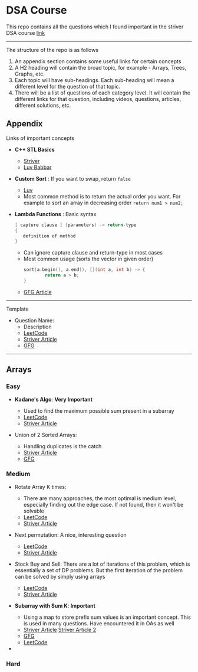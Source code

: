 # DSA Course
This repo contains all the questions which I found important in the striver DSA course [link](https://takeuforward.org/strivers-a2z-dsa-course/strivers-a2z-dsa-course-sheet-2)

---

The structure of the repo is as follows
1. An appendix section contains some useful links for certain concepts
2. A H2 heading will contain the broad topic, for example - Arrays, Trees, Graphs, etc.
3. Each topic will have sub-headings. Each sub-heading will mean a different level for the question of that topic.
4. There will be a list of questions of each category level. It will contain the different links for that question, including videos, questions, articles, different solutions, etc.

## Appendix
Links of important concepts 
* **C++ STL Basics**
  * [Striver](https://www.youtube.com/watch?v=RRVYpIET_RU)
  * [Luv Babbar](https://www.youtube.com/watch?v=WgMPrLX-zsA)
    
* **Custom Sort** : If you want to swap, return `false`
  * [Luv](https://www.youtube.com/watch?v=3pvZhwp0U9w)
  * Most common method is to return the actual order you want. For example to sort an array in decreasing order `return num1 > num2;`
    
* **Lambda Functions** : Basic syntax
  ```cpp
  [ capture clause ] (parameters) -> return-type  
  {   
     definition of method   
  } 
  ```
  * Can ignore capture clause and return-type in most cases
  * Most common usage (sorts the vector in given order)
    ```cpp
    sort(a.begin(), a.end(), [](int a, int b) -> {
    		return a > b;
    }
    ```
  * [GFG Article](https://www.geeksforgeeks.org/lambda-expression-in-c/)
     
---

Template

 * Question Name:
   * Description 
   * [LeetCode]()  
   * [Striver Article]()  
   * [GFG]()  

---

## Arrays

### Easy

  * **Kadane's Algo**: **Very Important**
    * Used to find the maximum possible sum present in a subarray
    * [LeetCode](https://leetcode.com/problems/maximum-subarray/description/)
    * [Striver Article](https://takeuforward.org/data-structure/kadanes-algorithm-maximum-subarray-sum-in-an-array/)  

 * Union of 2 Sorted Arrays:
   * Handling duplicates is the catch
   * [Striver Article](https://takeuforward.org/data-structure/union-of-two-sorted-arrays/)  
   * [GFG](https://www.geeksforgeeks.org/problems/union-of-two-sorted-arrays-1587115621/1)  

### Medium

  * Rotate Array K times:
    * There are many approaches, the most optimal is medium level, especially finding out the edge case. If not found, then it won't be solvable 
    * [LeetCode](https://leetcode.com/problems/rotate-array/description/)
    * [Striver Article](https://takeuforward.org/data-structure/rotate-array-by-k-elements/)
      
  * Next permutation: A nice, interesting question
    * [LeetCode](https://leetcode.com/problems/next-permutation/description/)
    * [Striver Article](https://takeuforward.org/data-structure/next_permutation-find-next-lexicographically-greater-permutation/)
      
  * Stock Buy and Sell: There are a lot of iterations of this problem, which is essentially a set of DP problems. But the first iteration of the problem can be solved by simply using arrays
    * [LeetCode](https://leetcode.com/problems/best-time-to-buy-and-sell-stock/)  
    * [Striver Article](https://takeuforward.org/data-structure/stock-buy-and-sell/)

 * **Subarray with Sum K**: **Important**
   * Using a map to store prefix sum values is an important concept. This is used in many questions. Have encountered it in OAs as well
   * [Striver Article](https://takeuforward.org/arrays/longest-subarray-with-sum-k-postives-and-negatives/) [Striver Article 2](https://takeuforward.org/arrays/count-subarray-sum-equals-k/)  
   * [GFG](https://www.geeksforgeeks.org/problems/longest-sub-array-with-sum-k0809/1)
   * [LeetCode](https://takeuforward.org/arrays/count-subarray-sum-equals-k/)

  * 

### Hard
